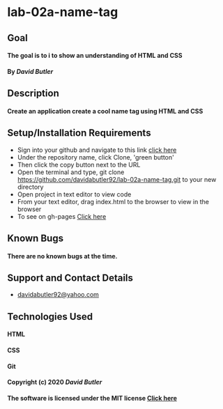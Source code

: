 # lab-02a-name-tag

## Goal

#### The goal is to i to show an understanding of HTML and CSS
#### By _**David Butler**_

## Description
#### Create an application create a cool name tag using HTML and CSS

## Setup/Installation Requirements
* Sign into your github and navigate to this link [click here](https://github.com/davidabutler92/lab-02a-name-tag.git) 
* Under the repository name, click Clone, 'green button'
* Then click the copy button next to the URL
* Open the terminal and type, git clone https://github.com/davidabutler92/lab-02a-name-tag.git to your new directory
* Open project in text editor to view code
* From your text editor, drag index.html to the browser to view in the browser
* To see on gh-pages [Click here](https://davidabutler92.github.io/lab-02a-name-tag/)  

## Known Bugs 
#### There are no known bugs at the time.

## Support and Contact Details
* davidabutler92@yahoo.com

## Technologies Used 
#### HTML
#### CSS
#### Git 

#### Copyright (c) 2020 **_David Butler_**
#### The software is licensed under the MIT license [Click here](LICENSE.md)
